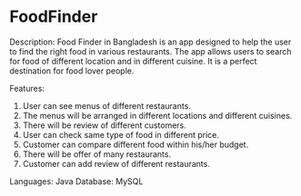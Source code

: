 # FoodFinder
Description: 
Food Finder in Bangladesh is an app designed to help the user to find the right food in various restaurants. The app allows users to search for food of different location and in different cuisine. It is a perfect destination for food lover people.

Features:
1. User can see menus of different restaurants. 
2. The menus will be arranged in different locations and different cuisines.  
3. There will be review of different customers. 
4. User can check same type of food in different price.
5. Customer can compare different food within his/her budget. 
6. There will be offer of many restaurants.
7.  Customer can add review of different restaurants.

Languages: Java
Database: MySQL


